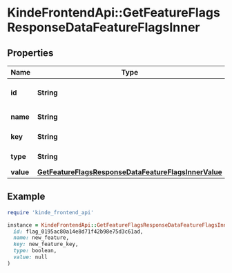 # KindeFrontendApi::GetFeatureFlagsResponseDataFeatureFlagsInner

## Properties

| Name | Type | Description | Notes |
| ---- | ---- | ----------- | ----- |
| **id** | **String** | The friendly ID of an flag | [optional] |
| **name** | **String** | The name of the flag | [optional] |
| **key** | **String** | The key of the flag | [optional] |
| **type** | **String** | The type of the flag | [optional] |
| **value** | [**GetFeatureFlagsResponseDataFeatureFlagsInnerValue**](GetFeatureFlagsResponseDataFeatureFlagsInnerValue.md) |  | [optional] |

## Example

```ruby
require 'kinde_frontend_api'

instance = KindeFrontendApi::GetFeatureFlagsResponseDataFeatureFlagsInner.new(
  id: flag_0195ac80a14e8d71f42b98e75d3c61ad,
  name: new_feature,
  key: new_feature_key,
  type: boolean,
  value: null
)
```

